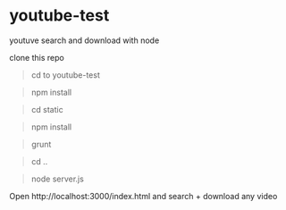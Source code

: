 youtube-test
============

youtuve search and download with node

clone this repo

> cd to youtube-test

> npm install

> cd static

> npm install

> grunt

> cd ..

> node server.js

Open http://localhost:3000/index.html and search + download any video

